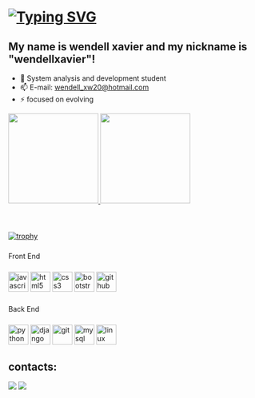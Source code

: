 # <a href="https://git.io/typing-svg"><img src="https://readme-typing-svg.demolab.com?font=Fira+Code&pause=1000&width=435&lines=%F0%9F%91%8B+Hello!+Welcome+to+my+Github+profile." alt="Typing SVG" /></a>
## My name is wendell xavier and my nickname is "wendellxavier"!

 - 🌱 System analysis and development student
 - 📫 E-mail: wendell_xw20@hotmail.com
 - ⚡ focused on evolving

<div>
<a href="https://github.com/seu-usuário-aqui">
<img loading="lazy" height="180em" src="https://github-readme-stats.vercel.app/api/top-langs/?username=wendellxavier&layout=compact&langs_count=7&theme=dracula"/>
<img loading="lazy" height="180em" src="https://github-readme-stats.vercel.app/api?username=wendellxavier&show_icons=true&theme=dracula&include_all_commits=true&count_private=true"/>
</div>

###
<br>

[![trophy](https://github-profile-trophy.vercel.app/?username=wendellxavier)](https://github.com/wendellxavier/github-wendellxavier)

### 

<p align="left">Front End</p>

### 

<div align="left">
  <img src="https://cdn.jsdelivr.net/gh/devicons/devicon/icons/javascript/javascript-original.svg" height="40" alt="javascript">
  <img src="https://cdn.jsdelivr.net/gh/devicons/devicon/icons/html5/html5-original.svg" height="40" alt="html5">
  <img src="https://cdn.jsdelivr.net/gh/devicons/devicon/icons/css3/css3-original.svg" height="40" alt="css3">
  <img src="https://cdn.jsdelivr.net/gh/devicons/devicon/icons/bootstrap/bootstrap-original.svg" height="40" alt="bootstrap">
  <img src="https://cdn.jsdelivr.net/gh/devicons/devicon/icons/github/github-original.svg" height="40" alt="github">
</div>

### 

<p align="left">Back End</p>

### 

<div align="left">
  <img src="https://cdn.jsdelivr.net/gh/devicons/devicon/icons/python/python-original.svg" height="40" alt="python">
  <img src="https://cdn.jsdelivr.net/gh/devicons/devicon/icons/django/django-plain.svg" height="40" alt="django">
  <img src="https://cdn.jsdelivr.net/gh/devicons/devicon/icons/git/git-original.svg" height="40" alt="git">
  <img src="https://cdn.jsdelivr.net/gh/devicons/devicon/icons/mysql/mysql-original.svg" height="40" alt="mysql">
  <img src="https://cdn.jsdelivr.net/gh/devicons/devicon/icons/linux/linux-original.svg" height="40" alt="linux">
</div>


## contacts:

<div>
<a href="https://instagram.com/https://www.instagram.com/wendell.25/" target="_blank"><img loading="lazy" src="https://img.shields.io/badge/-Instagram-%23E4405F?style=for-the-badge&logo=instagram&logoColor=white" target="_blank"></a>
<a href="https://www.linkedin.com/in/wendell-xavier-20b051144/" target="_blank"><img loading="lazy" src="https://img.shields.io/badge/-LinkedIn-%230077B5?style=for-the-badge&logo=linkedin&logoColor=white" target="_blank"></a>   
</div>




